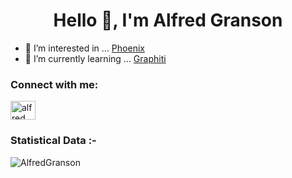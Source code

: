 <h1 align="center">Hello 👋, I'm Alfred Granson</h1>

- 👀 I’m interested in ...
  [Phoenix](https://www.phoenixframework.org/)
- 🌱 I’m currently learning ...
  [Graphiti](https://www.graphiti.dev/guides/)

<h3 align="left">Connect with me:</h3>
<p align="left">
  <a href="https://www.linkedin.com/in/alfred-granson/" target="blank"><img align="center"
      src="https://raw.githubusercontent.com/rahuldkjain/github-profile-readme-generator/master/src/images/icons/Social/linked-in-alt.svg"
      alt="alfred granson" height="30" width="40" /></a>
</p>

<h3>Statistical Data :-</h3>
<p><img align="center"
    src="https://github-readme-stats.vercel.app/api/top-langs?username=AlfredGranson&show_icons=true&locale=en&bg_color=0d1117&text_color=ffffff&layout=compact"
    alt="AlfredGranson" 
    bg_color=#808080/>
</p>
